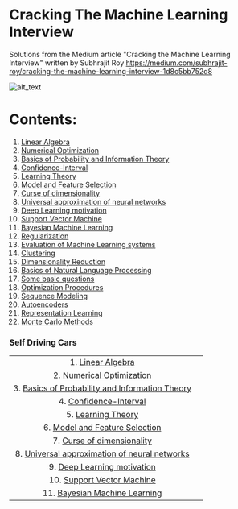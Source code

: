 # Cracking The Machine Learning Interview
Solutions from the Medium article "Cracking the Machine Learning Interview" written by Subhrajit Roy
https://medium.com/subhrajit-roy/cracking-the-machine-learning-interview-1d8c5bb752d8

![alt_text](https://github.com/rchavezj/Cracking_The_Machine_Learning_Interview/blob/master/crackingTheMachineLearningInterviewCover.png)

# Contents:
1. [Linear Algebra](#Linear-Algebra)
2. [Numerical Optimization](#Numerical-Optimization)
3. [Basics of Probability and Information Theory](#Basics-of-Probability-and-Information-Theory)
4. [Confidence-Interval](#Confidence-Interval)
5. [Learning Theory](#Learning-Theory)
6. [Model and Feature Selection](#Model-and-Feature-Selection)
7. [Curse of dimensionality](#Curse-of-Dimensionality)
8. [Universal approximation of neural networks](#Universal-Approximation-of-Neural-Networks)
9. [Deep Learning motivation](#Deep-Learning-Motivation)
10. [Support Vector Machine](#Support-Vector-Machine)
11. [Bayesian Machine Learning](#Bayesian-Machine-Learning)
12. [Regularization](#Regularization)
13. [Evaluation of Machine Learning systems](#Evaluation-of-Machine-Learning-Systems)
14. [Clustering](#Clustering)
15. [Dimensionality Reduction](#Dimensionality-Reduction)
16. [Basics of Natural Language Processing](#Basics-of-Natural-Language-Processing)
17. [Some basic questions](#Some-basic-questions)
18. [Optimization Procedures](#Optimization-Procedures)
19. [Sequence Modeling](#Sequence-Modeling)
20. [Autoencoders](#Autoencoders)
21. [Representation Learning](#Representation-Learning)
22. [Monte Carlo Methods](#Monte-Carlo-Methods)



### Self Driving Cars
|                       |        |
| :---:                 | :----: |
| 1. [Linear Algebra](#Linear-Algebra)    |            |
| 2. [Numerical Optimization](#Numerical-Optimization)    |            |
| 3. [Basics of Probability and Information Theory](#Basics-of-Probability-and-Information-Theory)    |            |
| 4. [Confidence-Interval](#Confidence-Interval)    |            |
| 5. [Learning Theory](#Learning-Theory)   |            |
| 6. [Model and Feature Selection](#Model-and-Feature-Selection)    |            |
| 7. [Curse of dimensionality](#Curse-of-Dimensionality)   |            |
| 8. [Universal approximation of neural networks](#Universal-Approximation-of-Neural-Networks)    |            |
| 9. [Deep Learning motivation](#Deep-Learning-Motivation)    |            |
| 10. [Support Vector Machine](#Support-Vector-Machine)    |            |
| 11. [Bayesian Machine Learning](#Bayesian-Machine-Learning)    |            |
